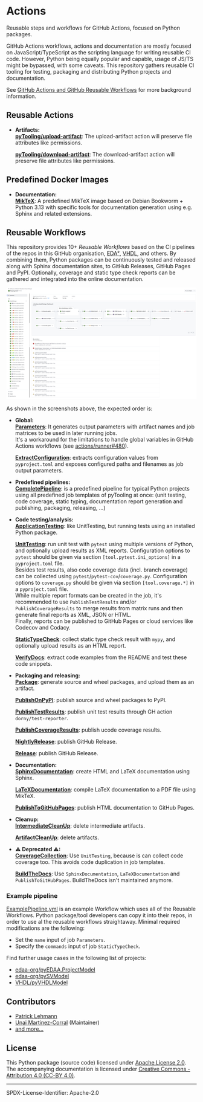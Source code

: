 # Actions

Reusable steps and workflows for GitHub Actions, focused on Python packages.

GitHub Actions workflows, actions and documentation are mostly focused on JavaScript/TypeScript as the scripting
language for writing reusable CI code.
However, Python being equally popular and capable, usage of JS/TS might be bypassed, with some caveats.
This repository gathers reusable CI tooling for testing, packaging and distributing Python projects and documentation.

See [GitHub Actions and GitHub Reusable Workflows](https://pytooling.github.io/Actions/Background.html) for more
background information.

## Reusable Actions

- **Artifacts:**  
  [**pyTooling/upload-artifact**](https://github.com/pyTooling/upload-artifact): The upload-artifact action will
  preserve file attributes like permissions.

  [**pyTooling/download-artifact**](https://github.com/pyTooling/download-artifact): The download-artifact action will
  preserve file attributes like permissions.

## Predefined Docker Images

- **Documentation:**  
  [**MikTeX**](https://github.com/pyTooling/MikTeX): A predefined MikTeX image based on Debian Bookworm + Python 3.13
  with specific tools for documentation generation using e.g. Sphinx and related extensions.

## Reusable Workflows

This repository provides 10+ *Reusable Workflows* based on the CI pipelines of the repos in this GitHub organisation,
[EDA²](https://github.com/edaa-org), [VHDL](https://github.com/vhdl), and others. By combining them, Python packages can
be continuously tested and released along with Sphinx documentation sites, to GitHub Releases, GitHub Pages and PyPI.
Optionally, coverage and static type check reports can be gathered and integrated into the online documentation.

[![](doc/_static/pyTooling-Actions-SimplePackage.png)](doc/_static/pyTooling-Actions-SimplePackage.png)

As shown in the screenshots above, the expected order is:

- **Global:**  
  [**Parameters**](.github/workflows/Parameters.yml): It generates output parameters with artifact names and job matrices
  to be used in later running jobs.  
  It's a workaround for the limitations to handle global variables in GitHub Actions workflows (see
  [actions/runner#480](https://github.com/actions/runner/issues/480)).
  
  [**ExtractConfiguration**](.github/workflows/ExtractConfiguration.yml): extracts configuration values from
  `pyproject.toml` and exposes configured paths and filenames as job output parameters.
- **Predefined pipelines:**  
  [**CompletePipeline**](.github/workflows/CompletePipeline.yml): is a predefined pipeline for typical Python projects
  using all predefined job templates of pyTooling at once: (unit testing, code coverage, static typing, documentation
  report generation and publishing, packaging, releasing, ...)
- **Code testing/analysis:**  
  [**ApplicationTesting**](.github/workflows/ApplicationTesting.yml): like UnitTesting, but running tests using an
  installed Python package.
  
  [**UnitTesting**](.github/workflows/UnitTesting.yml): run unit test with `pytest` using multiple versions of Python, and
  optionally upload results as XML reports. Configuration options to `pytest` should be given via section
  `[tool.pytest.ini_options]` in a `pyproject.toml` file.  
  Besides test results, also code coverage data (incl. branch coverage) can be collected using
  `pytest`/`pytest-cov`/`coverage.py`. Configuration options to `coverage.py` should be given via section
  `[tool.coverage.*]` in a `pyproject.toml` file.  
  While multiple report formats can be created in the job, it's recommended to use `PublishTestResults` and/or
  `PublishCoverageResults` to merge results from matrix runs and then generate final reports as XML, JSON or HTML.  
  Finally, reports can be published to GitHub Pages or cloud services like Codecov and Codacy.
  
  [**StaticTypeCheck**](.github/workflows/StaticTypeCheck.yml): collect static type check result with `mypy`, and
  optionally upload results as an HTML report.
  
  [**VerifyDocs**](.github/workflows/VerifyDocs.yml): extract code examples from the README and test these code snippets.
- **Packaging and releasing:**  
  [**Package**](.github/workflows/Package.yml): generate source and wheel packages, and upload them as an artifact.

  [**PublishOnPyPI**](.github/workflows/PublishOnPyPI.yml): publish source and wheel packages to PyPI.

  [**PublishTestResults**](.github/workflows/PublishTestResults.yml): publish unit test results through GH action `dorny/test-reporter`.

  [**PublishCoverageResults**](.github/workflows/PublishCoverageResults.yml): publish ucode coverage results.

  [**NightlyRelease**](.github/workflows/NightlyRelease.yml): publish GitHub Release.

  [**Release**](.github/workflows/Release.yml): publish GitHub Release.
- **Documentation:**  
  [**SphinxDocumentation**](.github/workflows/PublishCoverageResults.yml): create HTML and LaTeX documentation using
  Sphinx.
  
  [**LaTeXDocumentation**](.github/workflows/LaTeXDocumentation.yml): compile LaTeX documentation to a PDF file using
  MikTeX.
  
  [**PublishToGitHubPages**](.github/workflows/PublishToGitHubPages.yml): publish HTML documentation to GitHub Pages.
- **Cleanup:**  
  [**IntermediateCleanUp**](.github/workflows/IntermediateCleanUp.yml): delete intermediate artifacts.
  
  [**ArtifactCleanUp**](.github/workflows/ArtifactCleanUp.yml): delete artifacts.
- **⚠ Deprecated ⚠:**  
  [**CoverageCollection**](.github/workflows/CoverageCollection.yml): Use `UnitTesting`, because is can collect code
  coverage too. This avoids code duplication in job templates.
  
  [**BuildTheDocs**](.github/workflows/BuildTheDocs.yml): Use `SphinxDocumentation`, `LaTeXDocumentation` and
  `PublishToGitHubPages`. BuildTheDocs isn't maintained anymore.


### Example pipeline

[ExamplePipeline.yml](ExamplePipeline.yml) is an example Workflow which uses all of the Reusable Workflows.
Python package/tool developers can copy it into their repos, in order to use al the reusable workflows straightaway.
Minimal required modifications are the following:

- Set the `name` input of job `Parameters`.
- Specify the `commands` input of job `StaticTypeCheck`.

Find further usage cases in the following list of projects:

- [edaa-org/pyEDAA.ProjectModel](https://github.com/edaa-org/pyEDAA.ProjectModel/tree/main/.github/workflows)
- [edaa-org/pySVModel](https://github.com/edaa-org/pySVModel/tree/main/.github/workflows)
- [VHDL/pyVHDLModel](https://github.com/VHDL/pyVHDLModel/tree/main/.github/workflows)


## Contributors

* [Patrick Lehmann](https://GitHub.com/Paebbels)
* [Unai Martinez-Corral](https://GitHub.com/umarcor) (Maintainer)
* [and more...](https://GitHub.com/pyTooling/Actions/graphs/contributors)


## License

This Python package (source code) licensed under [Apache License 2.0](LICENSE.md).
The accompanying documentation is licensed under [Creative Commons - Attribution 4.0 (CC-BY 4.0)](doc/Doc-License.rst).

---

SPDX-License-Identifier: Apache-2.0

